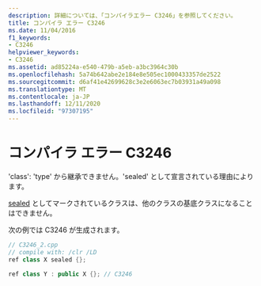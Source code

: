 ```yaml
---
description: 詳細については、「コンパイラエラー C3246」を参照してください。
title: コンパイラ エラー C3246
ms.date: 11/04/2016
f1_keywords:
- C3246
helpviewer_keywords:
- C3246
ms.assetid: ad85224a-e540-479b-a5eb-a3bc3964c30b
ms.openlocfilehash: 5a74b642abe2e184e8e505ec1000433357de2522
ms.sourcegitcommit: d6af41e42699628c3e2e6063ec7b03931a49a098
ms.translationtype: MT
ms.contentlocale: ja-JP
ms.lasthandoff: 12/11/2020
ms.locfileid: "97307195"
---
```

# <a name="compiler-error-c3246"></a>コンパイラ エラー C3246

'class': 'type' から継承できません。'sealed' として宣言されている理由によります。

[sealed](../../extensions/sealed-cpp-component-extensions.md) としてマークされているクラスは、他のクラスの基底クラスになることはできません。

次の例では C3246 が生成されます。

```cpp
// C3246_2.cpp
// compile with: /clr /LD
ref class X sealed {};

ref class Y : public X {}; // C3246
```
